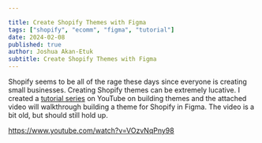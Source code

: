 ```yaml
---

title: Create Shopify Themes with Figma
tags: ["shopify", "ecomm", "figma", "tutorial"]
date: 2024-02-08
published: true
author: Joshua Akan-Etuk
subtitle: Create Shopify Themes with Figma
---
```


Shopify seems to be all of the rage these days since everyone is creating small businesses. Creating Shopify themes can be extremely lucative. I created a [tutorial series](https://www.youtube.com/playlist?list=PLD__2TPFm0LhKkmssvmUIMKlKwpn3btVj) on YouTube on building themes and the attached video will walkthrough building a theme for Shopify in Figma. The video is a bit old, but should still hold up.


https://www.youtube.com/watch?v=VOzvNqPny98

